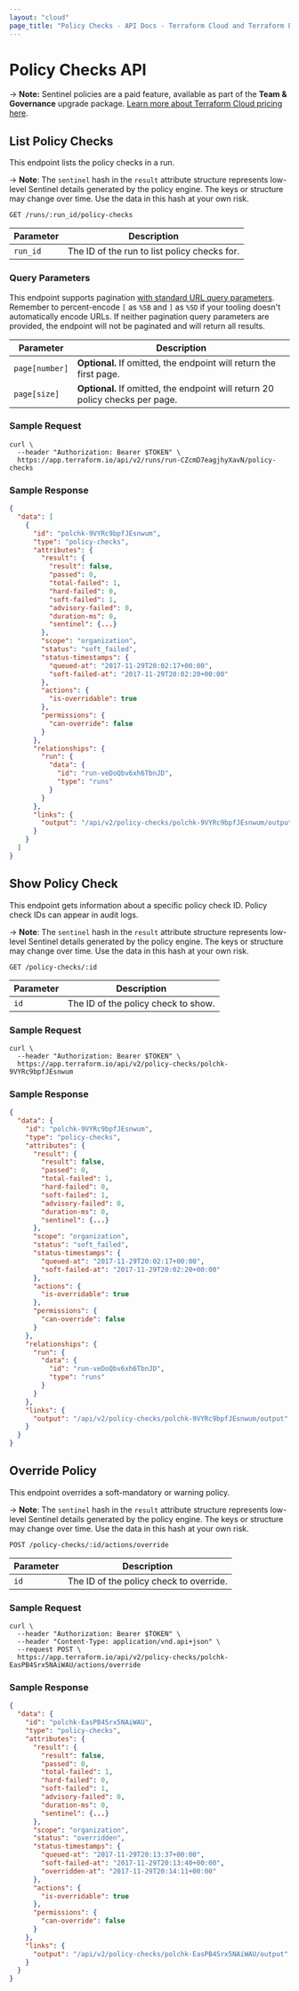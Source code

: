 ```yaml
---
layout: "cloud"
page_title: "Policy Checks - API Docs - Terraform Cloud and Terraform Enterprise"
---
```


[200]: https://developer.mozilla.org/en-US/docs/Web/HTTP/Status/200
[201]: https://developer.mozilla.org/en-US/docs/Web/HTTP/Status/201
[202]: https://developer.mozilla.org/en-US/docs/Web/HTTP/Status/202
[204]: https://developer.mozilla.org/en-US/docs/Web/HTTP/Status/204
[400]: https://developer.mozilla.org/en-US/docs/Web/HTTP/Status/400
[401]: https://developer.mozilla.org/en-US/docs/Web/HTTP/Status/401
[403]: https://developer.mozilla.org/en-US/docs/Web/HTTP/Status/403
[404]: https://developer.mozilla.org/en-US/docs/Web/HTTP/Status/404
[409]: https://developer.mozilla.org/en-US/docs/Web/HTTP/Status/409
[412]: https://developer.mozilla.org/en-US/docs/Web/HTTP/Status/412
[422]: https://developer.mozilla.org/en-US/docs/Web/HTTP/Status/422
[429]: https://developer.mozilla.org/en-US/docs/Web/HTTP/Status/429
[500]: https://developer.mozilla.org/en-US/docs/Web/HTTP/Status/500
[504]: https://developer.mozilla.org/en-US/docs/Web/HTTP/Status/504
[JSON API document]: /docs/cloud/api/index.html#json-api-documents
[JSON API error object]: https://jsonapi.org/format/#error-objects

# Policy Checks API

-> **Note:** Sentinel policies are a paid feature, available as part of the **Team & Governance** upgrade package. [Learn more about Terraform Cloud pricing here](https://www.hashicorp.com/products/terraform/pricing).

## List Policy Checks

This endpoint lists the policy checks in a run.

-> **Note**: The `sentinel` hash in the `result` attribute structure represents low-level Sentinel details generated by the policy engine. The keys or structure may change over time. Use the data in this hash at your own risk.

`GET /runs/:run_id/policy-checks`

Parameter | Description
----------|------------
`run_id`  | The ID of the run to list policy checks for.

### Query Parameters

This endpoint supports pagination [with standard URL query parameters](./index.html#query-parameters). Remember to percent-encode `[` as `%5B` and `]` as `%5D` if your tooling doesn't automatically encode URLs.  If neither pagination query parameters are provided, the endpoint will not be paginated and will return all results.

Parameter                   | Description
----------------------------|------------
`page[number]`              | **Optional.** If omitted, the endpoint will return the first page.
`page[size]`                | **Optional.** If omitted, the endpoint will return 20 policy checks per page.

### Sample Request

```shell
curl \
  --header "Authorization: Bearer $TOKEN" \
  https://app.terraform.io/api/v2/runs/run-CZcmD7eagjhyXavN/policy-checks
```

### Sample Response

```json
{
  "data": [
    {
      "id": "polchk-9VYRc9bpfJEsnwum",
      "type": "policy-checks",
      "attributes": {
        "result": {
          "result": false,
          "passed": 0,
          "total-failed": 1,
          "hard-failed": 0,
          "soft-failed": 1,
          "advisory-failed": 0,
          "duration-ms": 0,
          "sentinel": {...}
        },
        "scope": "organization",
        "status": "soft_failed",
        "status-timestamps": {
          "queued-at": "2017-11-29T20:02:17+00:00",
          "soft-failed-at": "2017-11-29T20:02:20+00:00"
        },
        "actions": {
          "is-overridable": true
        },
        "permissions": {
          "can-override": false
        }
      },
      "relationships": {
        "run": {
          "data": {
            "id": "run-veDoQbv6xh6TbnJD",
            "type": "runs"
          }
        }
      },
      "links": {
        "output": "/api/v2/policy-checks/polchk-9VYRc9bpfJEsnwum/output"
      }
    }
  ]
}
```

## Show Policy Check

This endpoint gets information about a specific policy check ID. Policy check IDs can appear in audit logs.

-> **Note**: The `sentinel` hash in the `result` attribute structure represents low-level Sentinel details generated by the policy engine. The keys or structure may change over time. Use the data in this hash at your own risk.

`GET /policy-checks/:id`

Parameter | Description
----------|------------
`id`      | The ID of the policy check to show.

### Sample Request

```shell
curl \
  --header "Authorization: Bearer $TOKEN" \
  https://app.terraform.io/api/v2/policy-checks/polchk-9VYRc9bpfJEsnwum
```

### Sample Response

```json
{
  "data": {
    "id": "polchk-9VYRc9bpfJEsnwum",
    "type": "policy-checks",
    "attributes": {
      "result": {
        "result": false,
        "passed": 0,
        "total-failed": 1,
        "hard-failed": 0,
        "soft-failed": 1,
        "advisory-failed": 0,
        "duration-ms": 0,
        "sentinel": {...}
      },
      "scope": "organization",
      "status": "soft_failed",
      "status-timestamps": {
        "queued-at": "2017-11-29T20:02:17+00:00",
        "soft-failed-at": "2017-11-29T20:02:20+00:00"
      },
      "actions": {
        "is-overridable": true
      },
      "permissions": {
        "can-override": false
      }
    },
    "relationships": {
      "run": {
        "data": {
          "id": "run-veDoQbv6xh6TbnJD",
          "type": "runs"
        }
      }
    },
    "links": {
      "output": "/api/v2/policy-checks/polchk-9VYRc9bpfJEsnwum/output"
    }
  }
}
```

## Override Policy

This endpoint overrides a soft-mandatory or warning policy.

-> **Note**: The `sentinel` hash in the `result` attribute structure represents low-level Sentinel details generated by the policy engine. The keys or structure may change over time. Use the data in this hash at your own risk.

`POST /policy-checks/:id/actions/override`

Parameter | Description
----------|------------
`id`      | The ID of the policy check to override.

### Sample Request

```shell
curl \
  --header "Authorization: Bearer $TOKEN" \
  --header "Content-Type: application/vnd.api+json" \
  --request POST \
  https://app.terraform.io/api/v2/policy-checks/polchk-EasPB4Srx5NAiWAU/actions/override
```

### Sample Response

```json
{
  "data": {
    "id": "polchk-EasPB4Srx5NAiWAU",
    "type": "policy-checks",
    "attributes": {
      "result": {
        "result": false,
        "passed": 0,
        "total-failed": 1,
        "hard-failed": 0,
        "soft-failed": 1,
        "advisory-failed": 0,
        "duration-ms": 0,
        "sentinel": {...}
      },
      "scope": "organization",
      "status": "overridden",
      "status-timestamps": {
        "queued-at": "2017-11-29T20:13:37+00:00",
        "soft-failed-at": "2017-11-29T20:13:40+00:00",
        "overridden-at": "2017-11-29T20:14:11+00:00"
      },
      "actions": {
        "is-overridable": true
      },
      "permissions": {
        "can-override": false
      }
    },
    "links": {
      "output": "/api/v2/policy-checks/polchk-EasPB4Srx5NAiWAU/output"
    }
  }
}
```
